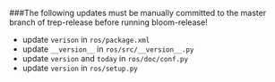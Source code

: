 ###The following updates must be manually committed to the master branch of trep-release before running bloom-release!

 * update `verison` in `ros/package.xml`
 * update `__version__` in `ros/src/__version__.py`
 * update `version` and `today` in `ros/doc/conf.py`
 * update `version` in `ros/setup.py`
